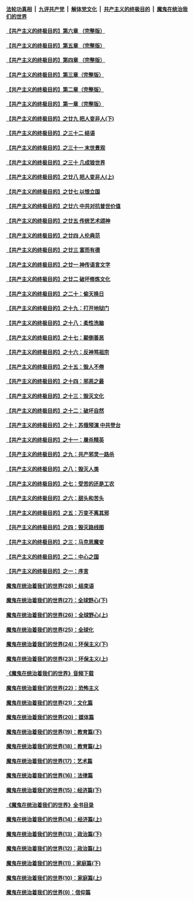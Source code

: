 ####  [法轮功真相](../../../../basic/blob/master/README.md?t=04020001) &nbsp;|&nbsp; [九评共产党](../../../../9ping.md/blob/master/README.md?t=04020001) &nbsp;|&nbsp; [解体党文化](../../../../jtdwh.md/blob/master/README.md?t=04020001)  &nbsp;|&nbsp; [共产主义的终极目的](../../../../gczydzjmd.md/blob/master/README.md?t=04020001) &nbsp;|&nbsp; [魔鬼在统治我们的世界](../../../../mgztzwmdsj.md/blob/master/README.md?t=04020001) 

#### [【共产主义的终极目的】第六章 （完整版）](../pages/nsc422/n11428913.md?t=04020001) 

#### [【共产主义的终极目的】第五章 （完整版）](../pages/nsc422/n11428912.md?t=04020001) 

#### [【共产主义的终极目的】第四章 （完整版）](../pages/nsc422/n11428907.md?t=04020001) 

#### [【共产主义的终极目的】第三章（完整版）](../pages/nsc422/n11428848.md?t=04020001) 

#### [【共产主义的终极目的】第二章（完整版）](../pages/nsc422/n11428831.md?t=04020001) 

#### [【共产主义的终极目的】第一章（完整版）](../pages/nsc422/n11417651.md?t=04020001) 

#### [【共产主义的终极目的】之廿九 把人变非人(下)](../pages/nsc422/n11344140.md?t=04020001) 

#### [【共产主义的终极目的】之三十二 结语](../pages/nsc422/n11360535.md?t=04020001) 

#### [【共产主义的终极目的】之三十一 末世景观](../pages/nsc422/n11351129.md?t=04020001) 

#### [【共产主义的终极目的】之三十 几成狼世界](../pages/nsc422/n11348280.md?t=04020001) 

#### [【共产主义的终极目的】之廿八 把人变非人(上)](../pages/nsc422/n11340492.md?t=04020001) 

#### [【共产主义的终极目的】之廿七 以恨立国](../pages/nsc422/n11336944.md?t=04020001) 

#### [【共产主义的终极目的】之廿六 中共对抗普世价值](../pages/nsc422/n11324785.md?t=04020001) 

#### [【共产主义的终极目的】之廿五 传统艺术颂神](../pages/nsc422/n11296396.md?t=04020001) 

#### [【共产主义的终极目的】之廿四 人伦典范](../pages/nsc422/n11296397.md?t=04020001) 

#### [【共产主义的终极目的】之廿三 富而有德](../pages/nsc422/n11283598.md?t=04020001) 

#### [【共产主义的终极目的】之廿一 神传语言文字](../pages/nsc422/n11263265.md?t=04020001) 

#### [【共产主义的终极目的】之廿二 破坏修炼文化](../pages/nsc422/n11245728.md?t=04020001) 

#### [【共产主义的终极目的】之二十：偷天换日](../pages/nsc422/n11238846.md?t=04020001) 

#### [【共产主义的终极目的】之十九：打开地狱门](../pages/nsc422/n11206376.md?t=04020001) 

#### [【共产主义的终极目的】之十八：柔性洗脑](../pages/nsc422/n11199994.md?t=04020001) 

#### [【共产主义的终极目的】之十七：颠倒善恶](../pages/nsc422/n11179782.md?t=04020001) 

#### [【共产主义的终极目的】之十六：反神骂祖宗](../pages/nsc422/n11166798.md?t=04020001) 

#### [【共产主义的终极目的】之十五：毁人不倦](../pages/nsc422/n11166792.md?t=04020001) 

#### [【共产主义的终极目的】之十四：邪恶之最](../pages/nsc422/n11150249.md?t=04020001) 

#### [【共产主义的终极目的】之十三：毁灭文化](../pages/nsc422/n11135227.md?t=04020001) 

#### [【共产主义的终极目的】之十二：破坏自然](../pages/nsc422/n11135214.md?t=04020001) 

#### [【共产主义的终极目的】之十：苏俄预演 中共登台](../pages/nsc422/n11118424.md?t=04020001) 

#### [【共产主义的终极目的】之十一：屠杀精英](../pages/nsc422/n11118442.md?t=04020001) 

#### [【共产主义的终极目的】之九：共产邪灵一路杀](../pages/nsc422/n11114139.md?t=04020001) 

#### [【共产主义的终极目的】之八：毁灭人类](../pages/nsc422/n11108503.md?t=04020001) 

#### [【共产主义的终极目的】之七：受苦的还是工农](../pages/nsc422/n11101809.md?t=04020001) 

#### [【共产主义的终极目的】之六：甜头和苦头](../pages/nsc422/n11096971.md?t=04020001) 

#### [【共产主义的终极目的】之五：万变不离其邪](../pages/nsc422/n11091285.md?t=04020001) 

#### [【共产主义的终极目的】之四：毁灭路线图](../pages/nsc422/n11086284.md?t=04020001) 

#### [【共产主义的终极目的】之三：马克思魔变](../pages/nsc422/n11061941.md?t=04020001) 

#### [【共产主义的终极目的】之二：中心之国](../pages/nsc422/n11047728.md?t=04020001) 

#### [【共产主义的终极目的】之一：序言](../pages/nsc422/n11086077.md?t=04020001) 

#### [魔鬼在统治着我们的世界(28)：结束语](../pages/nsc422/n10936246.md?t=04020001) 

#### [魔鬼在统治着我们的世界(27)：全球野心(下)](../pages/nsc422/n10928319.md?t=04020001) 

#### [魔鬼在统治着我们的世界(26)：全球野心(上)](../pages/nsc422/n10900318.md?t=04020001) 

#### [魔鬼在统治着我们的世界(25)：全球化](../pages/nsc422/n10788205.md?t=04020001) 

#### [魔鬼在统治着我们的世界(24)：环保主义(下)](../pages/nsc422/n10695307.md?t=04020001) 

#### [魔鬼在统治着我们的世界(23)：环保主义(上)](../pages/nsc422/n10688613.md?t=04020001) 

#### [《魔鬼在统治着我们的世界》音频下载](../pages/nsc422/n10635553.md?t=04020001) 

#### [魔鬼在统治着我们的世界(22)：恐怖主义](../pages/nsc422/n10614727.md?t=04020001) 

#### [魔鬼在统治着我们的世界(21)：文化篇](../pages/nsc422/n10597706.md?t=04020001) 

#### [魔鬼在统治着我们的世界(20)：媒体篇](../pages/nsc422/n10586579.md?t=04020001) 

#### [魔鬼在统治着我们的世界(19)：教育篇(下)](../pages/nsc422/n10564808.md?t=04020001) 

#### [魔鬼在统治着我们的世界(18)：教育篇(上)](../pages/nsc422/n10526970.md?t=04020001) 

#### [魔鬼在统治着我们的世界(17)：艺术篇](../pages/nsc422/n10499093.md?t=04020001) 

#### [魔鬼在统治着我们的世界(16)：法律篇](../pages/nsc422/n10485969.md?t=04020001) 

#### [魔鬼在统治着我们的世界(15)：经济篇(下)](../pages/nsc422/n10469975.md?t=04020001) 

#### [《魔鬼在统治着我们的世界》全书目录](../pages/nsc422/n10464261.md?t=04020001) 

#### [魔鬼在统治着我们的世界(14)：经济篇(上)](../pages/nsc422/n10457370.md?t=04020001) 

#### [魔鬼在统治着我们的世界(13)：政治篇(下)](../pages/nsc422/n10448270.md?t=04020001) 

#### [魔鬼在统治着我们的世界(12)：政治篇(上)](../pages/nsc422/n10444576.md?t=04020001) 

#### [魔鬼在统治着我们的世界(11)：家庭篇(下)](../pages/nsc422/n10440961.md?t=04020001) 

#### [魔鬼在统治着我们的世界(10)：家庭篇(上)](../pages/nsc422/n10435448.md?t=04020001) 

#### [魔鬼在统治着我们的世界(9)：信仰篇](../pages/nsc422/n10432159.md?t=04020001) 

